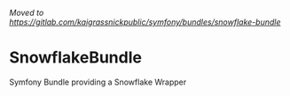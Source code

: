 *Moved to https://gitlab.com/kaigrassnickpublic/symfony/bundles/snowflake-bundle*

# SnowflakeBundle
Symfony Bundle providing a Snowflake Wrapper
